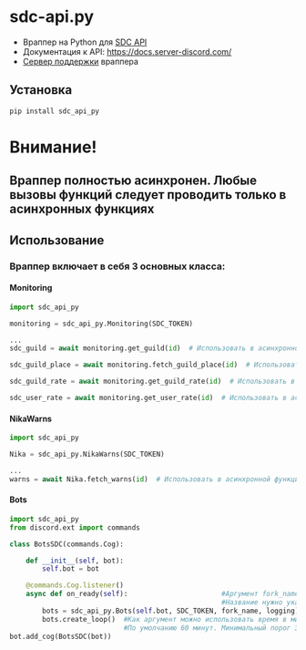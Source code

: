 # sdc-api.py
* Враппер на Python для [SDC API](https://docs.server-discord.com)
* Документация к API: https://docs.server-discord.com/
* [Сервер поддержки](https://discord.gg/8epHXKA) враппера 

## Установка

```
pip install sdc_api_py
```

# Внимание!
## Враппер полностью асинхронен. Любые вызовы функций следует проводить только в асинхронных функциях

## Использование

### Враппер включает в себя 3 основных класса:



#### Monitoring

```py
import sdc_api_py

monitoring = sdc_api_py.Monitoring(SDC_TOKEN)

...
sdc_guild = await monitoring.get_guild(id)  # Использовать в асинхронной функции

sdc_guild_place = await monitoring.fetch_guild_place(id)  # Использовать в асинхронной функции

sdc_guild_rate = await monitoring.get_guild_rate(id)  # Использовать в асинхронной функции

sdc_user_rate = await monitoring.get_user_rate(id)  # Использовать в асинхронной функции
```

#### NikaWarns

```py
import sdc_api_py

Nika = sdc_api_py.NikaWarns(SDC_TOKEN)

...
warns = await Nika.fetch_warns(id)  # Использовать в асинхронной функции
```

#### Bots

```py
import sdc_api_py
from discord.ext import commands

class BotsSDC(commands.Cog):

    def __init__(self, bot):
        self.bot = bot

    @commands.Cog.listener()
    async def on_ready(self):                       #Аргумент fork_name опциональный. Укажите название используемого форка discord.py если таковой используется.
                                                    #Название нужно указыать то, с помощью которого вы импортировали форк в свой проект.
        bots = sdc_api_py.Bots(self.bot, SDC_TOKEN, fork_name, logging) # Аргумент logging опциональный. По умолчанию True.
        bots.create_loop()  #Как аргумент можно использовать время в минутах. Раз в это количество минут будет отправляться статистика.
                            #По умолчанию 60 минут. Минимальный порог 30 минут.
bot.add_cog(BotsSDC(bot))
```
